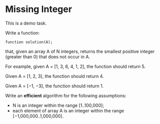 # Missing Integer

This is a demo task.

Write a function:

    function solution(A);

that, given an array A of N integers, returns the smallest positive integer (greater than 0) that does not occur in A.

For example, given A = [1, 3, 6, 4, 1, 2], the function should return 5.

Given A = [1, 2, 3], the function should return 4.

Given A = [−1, −3], the function should return 1.

Write an  **efficient**  algorithm for the following assumptions:

- N is an integer within the range [1..100,000];
- each element of array A is an integer within the range [−1,000,000..1,000,000].